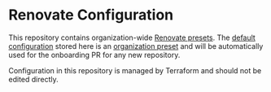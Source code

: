 # Renovate Configuration

This repository contains organization-wide [Renovate presets](https://docs.renovatebot.com/config-presets/). The [default configuration](default.json) stored here is an [organization preset](https://docs.renovatebot.com/config-presets/#organization-level-presets) and will be automatically used for the onboarding PR for any new repository. 

Configuration in this repository is managed by Terraform and should not be edited directly.
